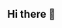 ## Hi there 👋

<!--
**almanacmonday/almanacmonday** is a ✨ _special_ ✨ repository because its `README.md` (this file) appears on your GitHub profile.
![picture of me](https://github.com/user-attachments/assets/adf8dd9f-c85b-4a87-b232-1316d0efae48)
- Hello everyone! My name is Diana Conner and I'm excited to be working with you on Github, here are a few things about me:
-🐈 I have a fat cat who is my world.
- 🥸 I’m interested in learning more about UI and UX design.
- 🗣 I’m currently working on my public speaking skills and putting myself out there ^_^ 
- 🎼 Ask me about my favorite music and books.
- 🎨 My favorite hobbies are talking to my friends and drawing!
- 📫 How to reach me: through email at connerdy@miamioh.edu
- 😄 Pronouns: she/they
-->
